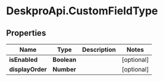 # DeskproApi.CustomFieldType

## Properties
Name | Type | Description | Notes
------------ | ------------- | ------------- | -------------
**isEnabled** | **Boolean** |  | [optional] 
**displayOrder** | **Number** |  | [optional] 



